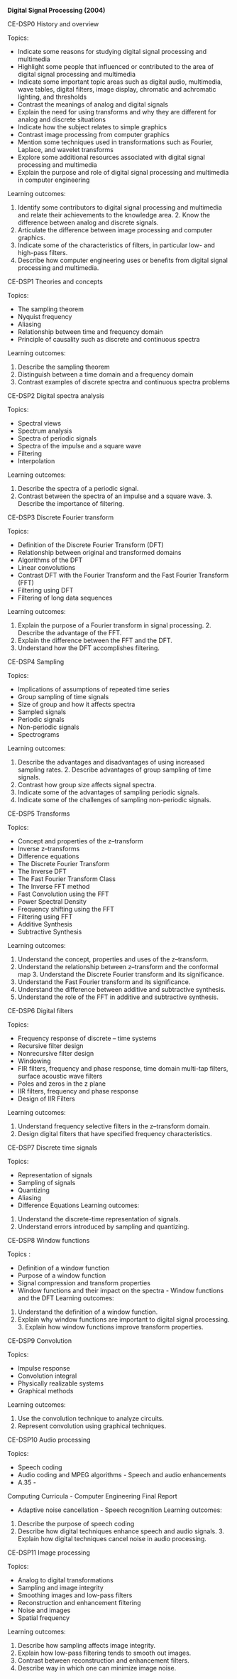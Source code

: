 **Digital Signal Processing (2004)**

CE-DSP0 History and overview

Topics:

- Indicate some reasons for studying digital signal processing and multimedia
- Highlight some people that influenced or contributed to the area of digital signal processing and multimedia
- Indicate some important topic areas such as digital audio, multimedia, wave tables, digital filters, image display, chromatic and achromatic lighting, and thresholds
- Contrast the meanings of analog and digital signals
- Explain the need for using transforms and why they are different for analog and discrete situations
- Indicate how the subject relates to simple graphics
- Contrast image processing from computer graphics
- Mention some techniques used in transformations such as Fourier, Laplace, and wavelet transforms
- Explore some additional resources associated with digital signal processing and multimedia
- Explain the purpose and role of digital signal processing and multimedia in computer engineering

Learning outcomes:

1. Identify some contributors to digital signal processing and multimedia and relate their achievements to the knowledge area. 2. Know the difference between analog and discrete signals.
2. Articulate the difference between image processing and computer graphics.
3. Indicate some of the characteristics of filters, in particular low- and high-pass filters.
4. Describe how computer engineering uses or benefits from digital signal processing and multimedia.

CE-DSP1 Theories and concepts

Topics:

- The sampling theorem
- Nyquist frequency
- Aliasing
- Relationship between time and frequency domain
- Principle of causality such as discrete and continuous spectra

Learning outcomes:

1. Describe the sampling theorem
2. Distinguish between a time domain and a frequency domain
3. Contrast examples of discrete spectra and continuous spectra problems

CE-DSP2 Digital spectra analysis

Topics:

- Spectral views
- Spectrum analysis
- Spectra of periodic signals
- Spectra of the impulse and a square wave
- Filtering
- Interpolation

Learning outcomes:

1. Describe the spectra of a periodic signal.
2. Contrast between the spectra of an impulse and a square wave. 3. Describe the importance of filtering.

CE-DSP3 Discrete Fourier transform

Topics:

- Definition of the Discrete Fourier Transform (DFT)
- Relationship between original and transformed domains
- Algorithms of the DFT
- Linear convolutions
- Contrast DFT with the Fourier Transform and the Fast Fourier Transform (FFT)
- Filtering using DFT
- Filtering of long data sequences

Learning outcomes:

1. Explain the purpose of a Fourier transform in signal processing. 2. Describe the advantage of the FFT.
2. Explain the difference between the FFT and the DFT.
3. Understand how the DFT accomplishes filtering.

CE-DSP4 Sampling

Topics:

- Implications of assumptions of repeated time series
- Group sampling of time signals
- Size of group and how it affects spectra
- Sampled signals
- Periodic signals
- Non-periodic signals
- Spectrograms

Learning outcomes:

1. Describe the advantages and disadvantages of using increased sampling rates. 2. Describe advantages of group sampling of time signals.
2. Contrast how group size affects signal spectra.
3. Indicate some of the advantages of sampling periodic signals.
4. Indicate some of the challenges of sampling non-periodic signals.

CE-DSP5 Transforms

Topics:

- Concept and properties of the z–transform
- Inverse z–transforms
- Difference equations
- The Discrete Fourier Transform
- The Inverse DFT
- The Fast Fourier Transform Class
- The Inverse FFT method
- Fast Convolution using the FFT
- Power Spectral Density
- Frequency shifting using the FFT
- Filtering using FFT
- Additive Synthesis
- Subtractive Synthesis

Learning outcomes:

1. Understand the concept, properties and uses of the z–transform.
2. Understand the relationship between z–transform and the conformal map 3. Understand the Discrete Fourier transform and its significance.
3. Understand the Fast Fourier transform and its significance.
4. Understand the difference between additive and subtractive synthesis.
5. Understand the role of the FFT in additive and subtractive synthesis.

CE-DSP6 Digital filters

Topics:

- Frequency response of discrete – time systems
- Recursive filter design
- Nonrecursive filter design
- Windowing
- FIR filters, frequency and phase response, time domain multi-tap filters, surface acoustic wave filters
- Poles and zeros in the z plane
- IIR filters, frequency and phase response
- Design of IIR Filters

Learning outcomes:

1. Understand frequency selective filters in the z–transform domain. 
2. Design digital filters that have specified frequency characteristics.

CE-DSP7 Discrete time signals

Topics:

- Representation of signals
- Sampling of signals
- Quantizing
- Aliasing
- Difference Equations
Learning outcomes:
1. Understand the discrete-time representation of signals.
2. Understand errors introduced by sampling and quantizing.

CE-DSP8 Window functions

Topics :

- Definition of a window function
- Purpose of a window function
- Signal compression and transform properties
- Window functions and their impact on the spectra - Window functions and the DFT
Learning outcomes:
1. Understand the definition of a window function.
2. Explain why window functions are important to digital signal processing. 3. Explain how window functions improve transform properties.

CE-DSP9 Convolution 

Topics:

- Impulse response
- Convolution integral
- Physically realizable systems
- Graphical methods

Learning outcomes:

1. Use the convolution technique to analyze circuits. 
2. Represent convolution using graphical techniques.

CE-DSP10 Audio processing

Topics:

- Speech coding
- Audio coding and MPEG algorithms - Speech and audio enhancements
- A.35 -

Computing Curricula - Computer Engineering Final Report
- Adaptive noise cancellation - Speech recognition
Learning outcomes:
1. Describe the purpose of speech coding
2. Describe how digital techniques enhance speech and audio signals. 3. Explain how digital techniques cancel noise in audio processing.

CE-DSP11 Image processing 

Topics:

- Analog to digital transformations
- Sampling and image integrity
- Smoothing images and low-pass filters
- Reconstruction and enhancement filtering
- Noise and images
- Spatial frequency

Learning outcomes:

1. Describe how sampling affects image integrity.
2. Explain how low-pass filtering tends to smooth out images.
3. Contrast between reconstruction and enhancement filters. 
4. Describe way in which one can minimize image noise.
